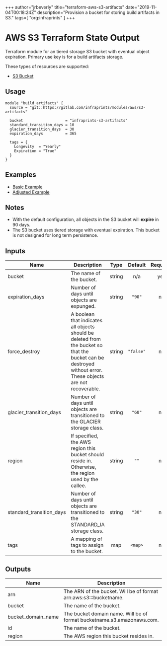 +++
author="jrbeverly"
title="terraform-aws-s3-artifacts"
date="2019-11-04T00:18:24Z"
description="Provision a bucket for storing build artifacts in S3."
tags=[
  "org:infraprints"
]
+++

# AWS S3 Terraform State Output

Terraform module for an tiered storage S3 bucket with eventual object expiration. Primary use key is for a build artifacts storage.

These types of resources are supported:

- [S3 Bucket](https://www.terraform.io/docs/providers/aws/r/s3_bucket.html)

## Usage

```hcl
module "build_artifacts" {
  source = "git::https://gitlab.com/infraprints/modules/aws/s3-artifacts"

  bucket                   = "infraprints-s3-artifacts"
  standard_transition_days = 10
  glacier_transition_days  = 30
  expiration_days          = 365

  tags = {
    Longevity  = "Yearly"
    Expiration = "True"
  }
}
```

## Examples

- [Basic Example](examples/basic)
- [Adjusted Example](examples/adjusted)

## Notes

- With the default configuration, all objects in the S3 bucket will **expire** in 90 days.
- The S3 bucket uses tiered storage with eventual expiration. This bucket is not designed for long term persistence.

## Inputs

| Name | Description | Type | Default | Required |
|------|-------------|:----:|:-----:|:-----:|
| bucket | The name of the bucket. | string | n/a | yes |
| expiration\_days | Number of days until objects are expunged. | string | `"90"` | no |
| force\_destroy | A boolean that indicates all objects should be deleted from the bucket so that the bucket can be destroyed without error. These objects are not recoverable. | string | `"false"` | no |
| glacier\_transition\_days | Number of days until objects are transitioned to the GLACIER storage class. | string | `"60"` | no |
| region | If specified, the AWS region this bucket should reside in. Otherwise, the region used by the callee. | string | `""` | no |
| standard\_transition\_days | Number of days until objects are transitioned to the STANDARD_IA storage class. | string | `"30"` | no |
| tags | A mapping of tags to assign to the bucket. | map | `<map>` | no |

## Outputs

| Name | Description |
|------|-------------|
| arn | The ARN of the bucket. Will be of format arn:aws:s3:::bucketname. |
| bucket | The name of the bucket. |
| bucket\_domain\_name | The bucket domain name. Will be of format bucketname.s3.amazonaws.com. |
| id | The name of the bucket. |
| region | The AWS region this bucket resides in. |

